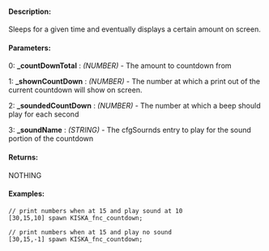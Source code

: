 #### Description:
Sleeps for a given time and eventually displays a certain amount on screen.

#### Parameters:
0: **_countDownTotal** : *(NUMBER)* - The amount to countdown from

1: **_shownCountDown** : *(NUMBER)* - The number at which a print out of the
    current countdown will show on screen.

2: **_soundedCountDown** : *(NUMBER)* - The number at which a beep should play for each second

3: **_soundName** : *(STRING)* - The cfgSournds entry to play for the sound portion of the countdown

#### Returns:
NOTHING

#### Examples:
```sqf
// print numbers when at 15 and play sound at 10
[30,15,10] spawn KISKA_fnc_countdown;
```
```sqf
// print numbers when at 15 and play no sound
[30,15,-1] spawn KISKA_fnc_countdown;
```

